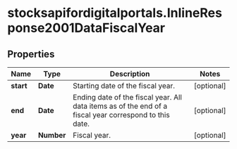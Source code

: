 # stocksapifordigitalportals.InlineResponse2001DataFiscalYear

## Properties

Name | Type | Description | Notes
------------ | ------------- | ------------- | -------------
**start** | **Date** | Starting date of the fiscal year. | [optional] 
**end** | **Date** | Ending date of the fiscal year. All data items as of the end of a fiscal year correspond to this date. | [optional] 
**year** | **Number** | Fiscal year. | [optional] 


